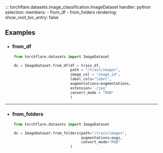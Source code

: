 ::: torchflare.datasets.image_classification.ImageDataset
    handler: python
    selection:
      members:
        - from_df
        - from_folders
    rendering:
         show_root_toc_entry: false



## Examples

* ### from_df
``` python
    from torchflare.datasets import ImageDataset

    ds = ImageDataset.from_df(df = train_df,
                              path = "/train/images",
                              image_col = "image_id",
                              label_cols="label",
                              augmentations=augmentations,
                              extension='./jpg'
                              convert_mode = "RGB"
                              )
```
***
* ### from_folders
``` python
    from torchflare.datasets import ImageDataset

    ds = ImageDataset.from_folders(path="/train/images",
                                   augmentations=augs,
                                   convert_mode="RGB"
                              )
```
